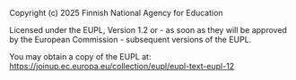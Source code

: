 Copyright (c) 2025 Finnish National Agency for Education

Licensed under the EUPL, Version 1.2 or - as soon as they will be approved by the European Commission - subsequent versions of the EUPL.

You may obtain a copy of the EUPL at: https://joinup.ec.europa.eu/collection/eupl/eupl-text-eupl-12
